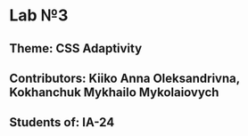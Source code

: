 # Lab №3
## Theme: CSS Adaptivity
## Contributors: Kiiko Anna Oleksandrivna, Kokhanchuk Mykhailo Mykolaiovych
## Students of: IA-24
